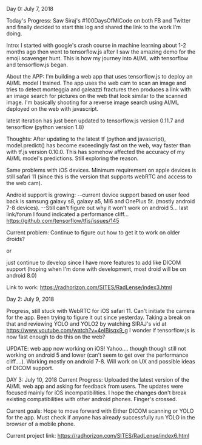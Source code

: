 Day 0: July 7, 2018

Today's Progress: Saw Siraj's #100DaysOfMlCode on both FB and Twitter and finally decided to start this log and shared the 
link to the work I'm doing.

Intro: I started with google's crash course in machine learning about 1-2 months ago then went to tensorflow.js after I saw the amazing
demo for the emoji scavenger hunt. This is how my journey into AI/ML with tensorflow and tensorflow.js began.

About the APP: 
I'm building a web app that uses tensorflow.js to deploy an AI/ML model I trained. The app uses the web cam to scan an image and 
tries to detect monteggia and galeazzi fractures then produces a link with an image search for pictures on the web that look similar to the
scanned image. I'm basically shooting for a reverse image search using AI/ML deployed on the web with javascript.

latest iteration has just been updated to tensorflow.js version  0.11.7 and tensorflow (python version 1.8)

Thoughts:
After updating to the latest tf (python and javascript), model.predict() has become exceedingly fast on the web, way faster than with tf.js 
version 0.10.0. This has somehow affected the accuracy of my AI/ML model's predictions. Still exploring the reason.

Same problems with iOS devices. Minimum requirement on apple devices is still safari 11 (since this is the version that supports webRTC and
access to the web cam).

Android support is growing:
--current device support based on user feed back is samsung galaxy s8, galaxy a5, Mi6 and OnePlus 5t. (mostly android 7-8 devices).
--Still can't figure out why it won't work on android 5... last link/forum I found indicated a performance cliff...
https://github.com/tensorflow/tfjs/issues/145

Current problem:
Continue to figure out how to get it to work on older droids? 

or 

just continue to develop since I have more features to add like
DICOM support (hoping when I'm done with development, most droid will be on android 8.0)

Link to work: https://radhorizon.com/SITES/RadLense/index3.html

Day 2: July 9, 2018

Progress, still stuck with WebRTC for iOS safari 11. Can't initiate the camera for the app. Been trying to figure it out since yesterday.
Taking a break on that and reviewing YOLO and YOLO2 by watching SIRAJ's vid at
https://www.youtube.com/watch?v=4eIBisqx9_g
I wonder if tensorflow.js is now fast enough to do this on the web?

UPDATE: web app now working on iOS! Yahoo.... though though still not working on android 5 and lower (can't seem to get over the performance cliff....). Working mostly on android 7-8. Will work on UX and possible ideas of DICOM support.

DAY 3: July 10, 2018
Current Progress: 
Uploaded the latest version of the AI/ML web app and asking for feedback from users. The updates were focused mainly for iOS incompatibilities. I hope the changes don't break existing compatibilities with other android phones. Finger's crossed.

Current goals:
Hope to move forward with Either DICOM scanning or YOLO for the app. Must check if anyone has already successfully run YOLO in the browser of a mobile phone.

Current project link:
https://radhorizon.com/SITES/RadLense/index6.html
